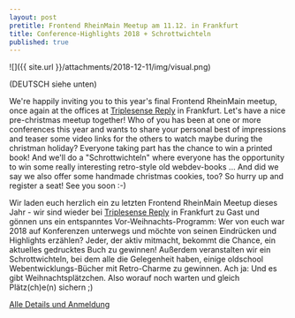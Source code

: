 ```yaml
---
layout: post
pretitle: Frontend RheinMain Meetup am 11.12. in Frankfurt 
title: Conference-Highlights 2018 + Schrottwichteln
published: true
---
```


![]({{ site.url }}/attachments/2018-12-11/img/visual.png)

(DEUTSCH siehe unten)

We're happily inviting you to this year's final Frontend RheinMain meetup, once again at the offices at [Triplesense Reply](https://www.triplesensereply.de/) in Frankfurt. Let's have a nice pre-christmas meetup together! Who of you has been at one or more conferences this year and wants to share your personal best of impressions and teaser some video links for the others to watch maybe during the christman holiday? Everyone taking part has the chance to win a printed book! And we'll do a "Schrottwichteln" where everyone has the opportunity to win some really interesting retro-style old webdev-books <insert oh-my-god smiley here> ... And did we say we also offer some handmade christmas cookies, too? So hurry up and register a seat! See you soon :-)

Wir laden euch herzlich ein zu letzten Frontend RheinMain Meetup dieses Jahr - wir sind wieder bei [Triplesense Reply](https://www.triplesensereply.de/) in Frankfurt zu Gast und gönnen uns ein entspanntes Vor-Weihnachts-Programm: Wer von euch war 2018 auf Konferenzen unterwegs und möchte von seinen Eindrücken und Highlights erzählen? Jeder, der aktiv mitmacht, bekommt die Chance, ein aktuelles gedrucktes Buch zu gewinnen! Außerdem veranstalten wir ein Schrottwichteln, bei dem alle die Gelegenheit haben, einige oldschool Webentwicklungs-Bücher mit Retro-Charme zu gewinnen. Ach ja: Und es gibt Weihnachtsplätzchen. Also worauf noch warten und gleich Plätz(ch)e(n) sichern ;)

[Alle Details und Anmeldung](https://www.meetup.com/de-DE/frontend_rm/events/256494500/)




 
